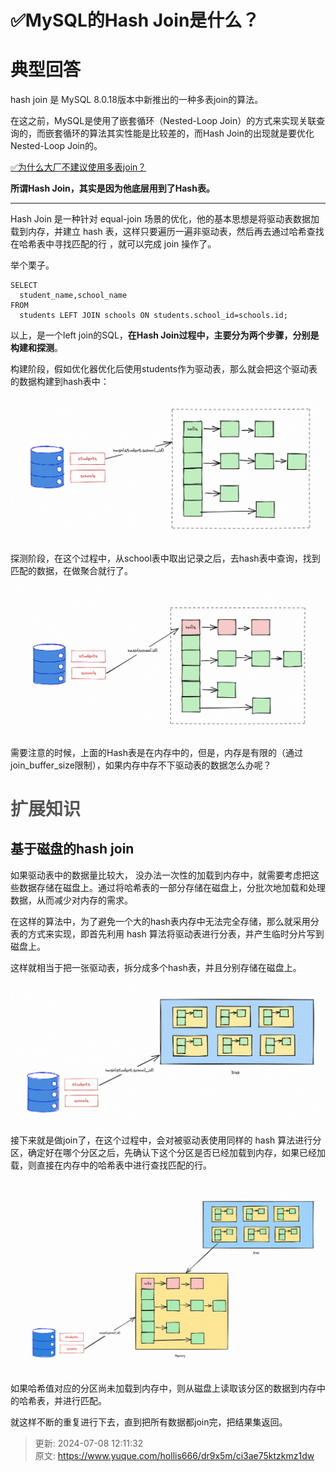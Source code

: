 # ✅MySQL的Hash Join是什么？

# 典型回答


hash join<font style="color:rgb(34, 34, 34);"> 是 MySQL 8.0.18版本中新推出的一种多表join的算法。</font>



在这之前，MySQL是使用了嵌套循环（Nested-Loop Join）的方式来实现关联查询的，而嵌套循环的算法其实性能是比较差的，而Hash Join的出现就是要优化Nested-Loop Join的。



[✅为什么大厂不建议使用多表join？](https://www.yuque.com/hollis666/dr9x5m/qt4krg)



**所谓Hash Join，其实是因为他底层用到了Hash表。**

****

Hash Join 是一种针对 equal-join 场景的优化，他的基本思想是将驱动表数据加载到内存，并建立 hash 表，这样只要遍历一遍非驱动表，然后再去通过哈希查找在哈希表中寻找匹配的行<font style="color:rgb(55, 65, 81);background-color:rgb(247, 247, 248);"> </font>，就可以完成 join 操作了。



举个栗子。



```plain
SELECT
  student_name,school_name
FROM
  students LEFT JOIN schools ON students.school_id=schools.id;
```



以上，是一个left join的SQL，**在Hash Join过程中，主要分为两个步骤，分别是构建和探测**。



构建阶段，假如优化器优化后使用students作为驱动表，那么就会把这个驱动表的数据构建到hash表中：



![1685435976145-4815d9d3-9a52-4e86-93ad-c05b55933a8d.png](./img/7Cq3DP1O_th-pOFm/1685435976145-4815d9d3-9a52-4e86-93ad-c05b55933a8d-550984.png)



探测阶段，在这个过程中，从school表中取出记录之后，去hash表中查询，找到匹配的数据，在做聚合就行了。



![1685436088989-f24aa811-27e1-4c2a-862d-9dd80b6ccc95.png](./img/7Cq3DP1O_th-pOFm/1685436088989-f24aa811-27e1-4c2a-862d-9dd80b6ccc95-797882.png)



需要注意的时候，上面的Hash表是在内存中的，但是，内存是有限的（通过join_buffer_size限制），如果内存中存不下驱动表的数据怎么办呢？

# <font style="color:rgb(85, 85, 85);">扩展知识</font>


## 基于磁盘的hash join


如果驱动表中的数据量比较大， 没办法一次性的加载到内存中，就需要考虑把这些数据存储在磁盘上。通过将哈希表的一部分存储在磁盘上，分批次地加载和处理数据，从而减少对内存的需求。



在这样的算法中，为了避免一个大的hash表内存中无法完全存储，那么就采用分表的方式来实现，即首先利用 hash 算法将驱动表进行分表，并产生临时分片写到磁盘上。



这样就相当于把一张驱动表，拆分成多个hash表，并且分别存储在磁盘上。



![1685603604500-110a7c08-b237-40fa-937b-96d6362e469f.png](./img/7Cq3DP1O_th-pOFm/1685603604500-110a7c08-b237-40fa-937b-96d6362e469f-665762.png)



接下来就是做join了，在这个过程中，会对被驱动表使用同样的 hash 算法进行分区，确定好在哪个分区之后，先确认下这个分区是否已经加载到内存，如果已经加载，则直接在内存中的哈希表中进行查找匹配的行。



![1685603699774-915d7798-d81f-4ea1-bbb3-9518e0f9f613.png](./img/7Cq3DP1O_th-pOFm/1685603699774-915d7798-d81f-4ea1-bbb3-9518e0f9f613-187643.png)



如果哈希值对应的分区尚未加载到内存中，则从磁盘上读取该分区的数据到内存中的哈希表，并进行匹配。



就这样不断的重复进行下去，直到把所有数据都join完，把结果集返回。







> 更新: 2024-07-08 12:11:32  
> 原文: <https://www.yuque.com/hollis666/dr9x5m/ci3ae75ktzkmz1dw>